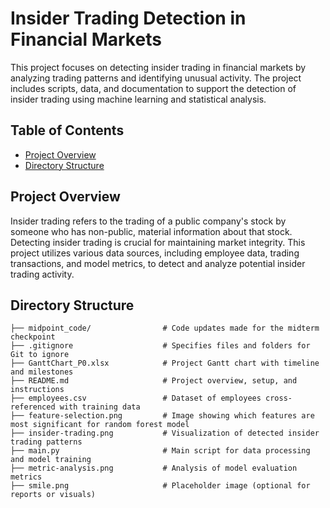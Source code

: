# Insider Trading Detection in Financial Markets

This project focuses on detecting insider trading in financial markets by analyzing trading patterns and identifying unusual activity. The project includes scripts, data, and documentation to support the detection of insider trading using machine learning and statistical analysis.

## Table of Contents

- [Project Overview](#project-overview)
- [Directory Structure](#directory-structure)

## Project Overview

Insider trading refers to the trading of a public company's stock by someone who has non-public, material information about that stock. Detecting insider trading is crucial for maintaining market integrity. This project utilizes various data sources, including employee data, trading transactions, and model metrics, to detect and analyze potential insider trading activity.

## Directory Structure

```plaintext
├── midpoint_code/                # Code updates made for the midterm checkpoint
├── .gitignore                    # Specifies files and folders for Git to ignore
├── GanttChart_P0.xlsx            # Project Gantt chart with timeline and milestones
├── README.md                     # Project overview, setup, and instructions
├── employees.csv                 # Dataset of employees cross-referenced with training data
├── feature-selection.png         # Image showing which features are most significant for random forest model
├── insider-trading.png           # Visualization of detected insider trading patterns
├── main.py                       # Main script for data processing and model training
├── metric-analysis.png           # Analysis of model evaluation metrics
├── smile.png                     # Placeholder image (optional for reports or visuals)

